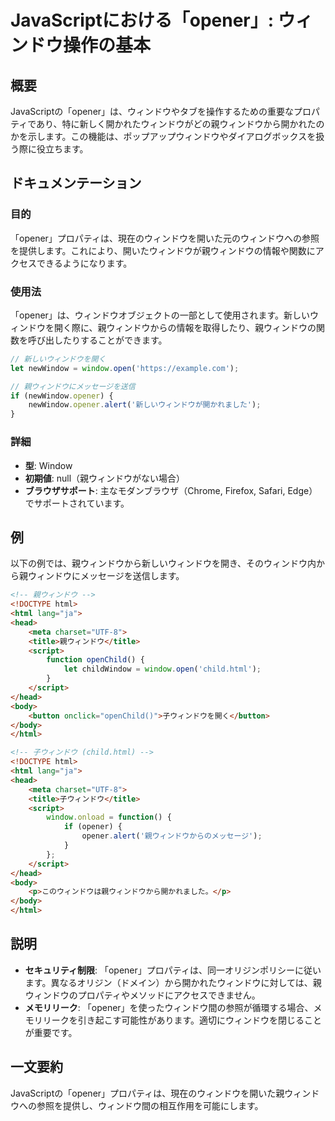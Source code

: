 <!--
Meta Description: # JavaScriptにおける「opener」: ウィンドウ操作の基本 ## 概要 JavaScriptの「opener」は、ウィンドウやタブを操作するための重要なプロパティであり、特に新しく開かれたウィンドウがどの親ウィンドウから開かれたのかを示します。この機能は、ポップアップウィンドウやダイア...
Meta Keywords: opener, html, window, head, title
-->

# JavaScriptにおける「opener」: ウィンドウ操作の基本

## 概要
JavaScriptの「opener」は、ウィンドウやタブを操作するための重要なプロパティであり、特に新しく開かれたウィンドウがどの親ウィンドウから開かれたのかを示します。この機能は、ポップアップウィンドウやダイアログボックスを扱う際に役立ちます。

## ドキュメンテーション
### 目的
「opener」プロパティは、現在のウィンドウを開いた元のウィンドウへの参照を提供します。これにより、開いたウィンドウが親ウィンドウの情報や関数にアクセスできるようになります。

### 使用法
「opener」は、ウィンドウオブジェクトの一部として使用されます。新しいウィンドウを開く際に、親ウィンドウからの情報を取得したり、親ウィンドウの関数を呼び出したりすることができます。

```javascript
// 新しいウィンドウを開く
let newWindow = window.open('https://example.com');

// 親ウィンドウにメッセージを送信
if (newWindow.opener) {
    newWindow.opener.alert('新しいウィンドウが開かれました');
}
```

### 詳細
- **型**: Window
- **初期値**: null（親ウィンドウがない場合）
- **ブラウザサポート**: 主なモダンブラウザ（Chrome, Firefox, Safari, Edge）でサポートされています。

## 例
以下の例では、親ウィンドウから新しいウィンドウを開き、そのウィンドウ内から親ウィンドウにメッセージを送信します。

```html
<!-- 親ウィンドウ -->
<!DOCTYPE html>
<html lang="ja">
<head>
    <meta charset="UTF-8">
    <title>親ウィンドウ</title>
    <script>
        function openChild() {
            let childWindow = window.open('child.html');
        }
    </script>
</head>
<body>
    <button onclick="openChild()">子ウィンドウを開く</button>
</body>
</html>
```

```html
<!-- 子ウィンドウ (child.html) -->
<!DOCTYPE html>
<html lang="ja">
<head>
    <meta charset="UTF-8">
    <title>子ウィンドウ</title>
    <script>
        window.onload = function() {
            if (opener) {
                opener.alert('親ウィンドウからのメッセージ');
            }
        };
    </script>
</head>
<body>
    <p>このウィンドウは親ウィンドウから開かれました。</p>
</body>
</html>
```

## 説明
- **セキュリティ制限**: 「opener」プロパティは、同一オリジンポリシーに従います。異なるオリジン（ドメイン）から開かれたウィンドウに対しては、親ウィンドウのプロパティやメソッドにアクセスできません。
- **メモリリーク**: 「opener」を使ったウィンドウ間の参照が循環する場合、メモリリークを引き起こす可能性があります。適切にウィンドウを閉じることが重要です。

## 一文要約
JavaScriptの「opener」プロパティは、現在のウィンドウを開いた親ウィンドウへの参照を提供し、ウィンドウ間の相互作用を可能にします。